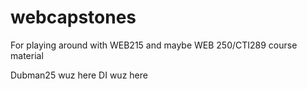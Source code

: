 # webcapstones
For playing around with WEB215 and maybe WEB 250/CTI289 course material

Dubman25 wuz here
DI wuz here